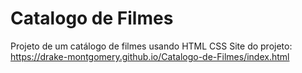 # Catalogo de Filmes
Projeto de um catálogo de filmes usando HTML CSS
Site do projeto: https://drake-montgomery.github.io/Catalogo-de-Filmes/index.html

